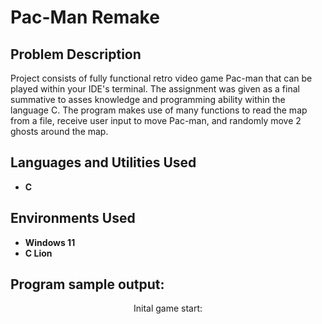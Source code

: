 <h1>Pac-Man Remake</h1>

<h2>Problem Description</h2>
Project consists of fully functional retro video game Pac-man that can be played within your IDE's terminal. The assignment was given as a final summative to asses knowledge and programming ability within the language C. The program makes use of many functions to read the map from a file, receive user input to move Pac-man, and randomly move 2 ghosts around the map.
<br />


<h2>Languages and Utilities Used</h2>

- <b>C</b> 

<h2>Environments Used </h2>

- <b>Windows 11</b>
- <b>C Lion</b>

<h2>Program sample output:</h2>

<p align="center">
Inital game start: <br/>
<![](https:/PacManPhotos/gamestart.png ) height="80%" width="80%"/>
<br />
